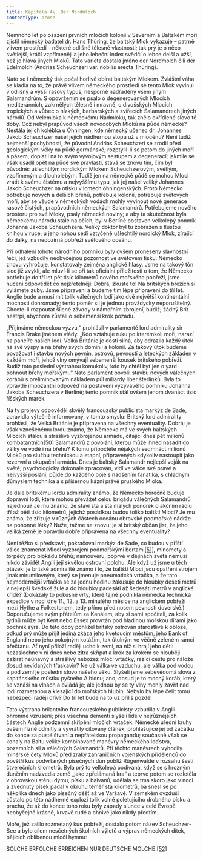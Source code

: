 ```yaml
---
title: Kapitola 4\. Der Nordmloch
contentType: prose
---
```


Nemnoho let po osazení prvních mločích kolonií v Severním a Baltském moři zjistil německý badatel dr. Hans Thüring, že baltský Mlok vykazuje – patrně vlivem prostředí – některé odlišné tělesné vlastnosti; tak prý je o něco světlejší, kráčí vzpřímeněji a jeho lebeční index svědčí o lebce delší a užší, než je hlava jiných Mloků. Tato varieta dostala jméno der Nordmolch čili der Edelmolch (Andrias Scheuchzeri var. nobilis erecta Thüring).

Nato se i německý tisk počal horlivě obírat baltským Mlokem. Zvláštní váha se kladla na to, že právě vlivem německého prostředí se tento Mlok vyvinul v odlišný a vyšší rasový typus, nesporně nadřaděný všem jiným Salamandrům. S opovržením se psalo o degenerovaných Mlocích mediteránních, zakrnělých tělesně i mravně, o divošských Mlocích tropických a vůbec o nízkých, barbarských a zvířecích Salamandrech jiných národů. Od Velemloka k německému Nadmloku, tak znělo okřídlené slovo té doby. Což nebyl prapůvod všech novodobých Mloků na půdě německé? Nestála jejich kolébka u Öhningen, kde německý učenec dr. Johannes Jakob Scheuchzer našel jejich nádhernou stopu už v miocénu? Není tudíž nejmenší pochybnosti, že původní Andrias Scheuchzeri se zrodil před geologickými věky na půdě germánské; rozptýlil-li se potom do jiných moří a pásem, doplatil na to svým vývojovým sestupem a degenerací; jakmile se však usadil opět na půdě své pravlasti, stává se znovu tím, čím byl původně: ušlechtilým nordickým Mlokem Scheuchzerovým, světlým, vzpřímeným a dlouholebým. Tudíž jen na německé půdě se mohou Mloci vrátit k svému čistému a nejvyššímu typu, jak jej našel veliký Johannes Jakob Scheuchzer na otisku v lomech öhningenských. Proto Německo potřebuje nových a delších břehů, potřebuje kolonií, potřebuje světových moří, aby se všude v německých vodách mohly vyvinout nové generace rasově čistých, prapůvodních německých Salamandrů. Potřebujeme nového prostoru pro své Mloky, psaly německé noviny; a aby ta skutečnost byla německému národu stále na očích, byl v Berlíně postaven velkolepý pomník Johanna Jakoba Scheuchzera. Veliký doktor byl tu zobrazen s tlustou knihou v ruce; u jeho nohou sedí vztyčeně ušlechtilý nordický Mlok, zírající do dálky, na nedozírná pobřeží světového oceánu.

Při odhalení tohoto národního pomníku byly ovšem proneseny slavnostní řeči, jež vzbudily neobyčejnou pozornost ve světovém tisku. Německo znovu vyhrožuje, konstatovaly zejména anglické hlasy. Jsme na takový tón sice již zvyklí, ale mluví-li se při tak oficiální příležitosti o tom, že Německo potřebuje do tří let pět tisíc kilometrů nového mořského pobřeží, jsme nuceni odpovědět co nejzřetelněji: Dobrá, zkuste to! Na britských březích si vylámete zuby. Jsme připraveni a budeme tím lépe připraveni do tří let. Anglie bude a musí mít tolik válečných lodí jako dvě největší kontinentální mocnosti dohromady; tento poměr sil je jednou provždycky neporušitelný. Chcete-li rozpoutat šílené závody v námořním zbrojení, budiž; žádný Brit nestrpí, abychom zůstali o sebemenší krok pozadu.

„Přijímáme německou výzvu,“ prohlásil v parlamentě lord admirality sir Francis Drake jménem vlády. „Kdo vztahuje ruku po kterémkoli moři, narazí na pancíře našich lodí. Velká Británie je dosti silná, aby odrazila každý útok na své výspy a na břehy svých dominií a kolonií. Za takový útok budeme považovat i stavbu nových pevnin, ostrovů, pevností a leteckých základen v každém moři, jehož vlny omývají sebemenší kousek britského pobřeží. Budiž toto poslední výstrahou komukoliv, kdo by chtěl byť jen o yard pohnout břehy mořskými.“ Nato parlament povolil stavbu nových válečných korábů s preliminovaným nákladem půl miliardy liber šterlinků. Byla to vpravdě impozantní odpověď na postavení vyzývavého pomníku Johanna Jakoba Scheuchzera v Berlíně; tento pomník stál ovšem jenom dvanáct tisíc říšských marek.

Na ty projevy odpověděl skvělý francouzský publicista markýz de Sade, zpravidla výtečně informovaný, v tomto smyslu: Britský lord admirality prohlásil, že Velká Británie je připravena na všechny eventuality. Dobrá; je však vznešenému lordu známo, že Německo má ve svých baltských Mlocích stálou a strašlivě vyzbrojenou armádu, čítající dnes pět milionů kombatantních[\[50\]](./resources/undefined) Salamandrů z povolání, kterou může ihned nasadit do války ve vodě i na břehu? K tomu připočtěte nějakých sedmnáct milionů Mloků pro službu technickou a etapní, připravených kdykoliv nastoupit jako rezervní a okupační armáda. Dnes je baltský Salamandr nejlepší voják na světě; psychologicky dokonale zpracován, vidí ve válce své pravé a nejvyšší poslání; půjde do každého boje s nadšením fanatika, s chladným důmyslem technika a s příšernou kázní právě pruského Mloka.

Je dále britskému lordu admirality známo, že Německo horečně buduje dopravní lodi, které mohou převážet celou brigádu válečných Salamandrů najednou? Je mu známo, že staví sta a sta malých ponorek o akčním rádiu tří až pěti tisíc kilometrů, jejichž posádkou budou toliko baltští Mloci? Je mu známo, že zřizuje v různých částech oceánu obrovské podmořské nádrže na pohonné látky? Nuže, tažme se znovu: je si britský občan jist, že jeho veliká země je opravdu dobře připravena na všechny eventuality?

Není těžko si představit, pokračoval markýz de Sade, co budou v příští válce znamenat Mloci vyzbrojení podmořskými bertami[\[51\]](./resources/undefined), minomety a torpédy pro blokádu břehů; namouvěru, poprvé v dějinách světa nemusí nikdo závidět Anglii její skvělou ostrovní polohu. Ale když už jsme u těch otázek: je britské admiralitě známo i to, že baltští Mloci jsou opatřeni strojem jinak mírumilovným, který se jmenuje pneumatická vrtačka, a že tato nejmodernější vrtačka se za jednu hodinu zakusuje do hloubky deseti metrů v nejlepší švédské žule a do hloubky padesáti až šedesáti metrů v anglické křídě? (Dokázaly to pokusné vrty, které tajně podnikla německá technická expedice v noci dne 11., 12. a 13. minulého měsíce na anglickém pobřeží mezi Hythe a Folkestonem, tedy přímo před nosem pevnosti doverské.) Doporučujeme svým přátelům za Kanálem, aby si sami spočítali, za kolik týdnů může být Kent nebo Essex provrtán pod hladinou mořskou dírami jako bochník sýra. Do této doby pohlížel britský ostrovan starostlivě k obloze, odkud prý může přijít jediná zkáza jeho kvetoucím městům, jeho Bank of England nebo jeho pokojným kotážím, tak útulným ve věčně zeleném rámci břečťanu. Ať nyní přiloží raději ucho k zemi, na níž si hrají jeho děti: nezaslechne v ní dnes nebo zítra skřípat a krok za krokem se hlouběji zažírat neúnavný a strašlivý nebozez mločí vrtačky, razící cestu pro nálože dosud nevídaných třaskavin? Ne už válka ve vzduchu, ale válka pod vodou a pod zemí je poslední slovo našeho věku. Slyšeli jsme sebevědomá slova z kapitánského můstku pyšného Albionu; ano, dosud je to mocný koráb, který se vznáší na vlnách a ovládá je; ale jednou by se ty vlny mohly zavřít nad lodí rozmetanou a klesající do mořských hlubin. Nebylo by lépe čelit tomu nebezpečí raději dřív? Do tří let bude na to už příliš pozdě!

Tato výstraha brilantního francouzského publicisty vzbudila v Anglii ohromné vzrušení; přes všechna dementi slyšeli lidé v nejrůznějších částech Anglie podzemní skřípění mločích vrtaček. Německé úřední kruhy ovšem řízně odmítly a vyvrátily citovaný článek, prohlašujíce jej od začátku do konce za pusté štvaní a nepřátelskou propagandu; současně však se konaly na Baltu veliké kombinované manévry německého loďstva, pozemních sil a válečných Salamandrů. Při těchto manévrech vyhodily minérské čety Mloků před zraky zahraničních vojenských přidělenců do povětří kus podvrtaných písečných dun poblíž Rügenwalde v rozsahu šesti čtverečních kilometrů. Byla prý to velkolepá podívaná, když se s hrozným duněním nadzvedla země „jako zpřelámaná kra“ a teprve potom se rozletěla v obrovskou stěnu dýmu, písku a balvanů; udělala se tma skoro jako v noci a zvednutý písek padal v okruhu téměř sta kilometrů, ba snesl se po několika dnech jako písečný déšť až ve Varšavě. V zemském ovzduší zůstalo po této nádherné explozi tolik volně poletujícího drobného písku a prachu, že až do konce toho roku byly západy slunce v celé Evropě neobyčejně krásné, krvavě rudé a ohnivé jako nikdy předtím.

Moře, jež zalilo rozmetaný kus pobřeží, dostalo potom název Scheuchzer-See a bylo cílem nesčetných školních výletů a výprav německých dítek, pějících oblíbenou mločí hymnu:

SOLCHE ERFOLCHE ERREICHEN NUR DEUTSCHE MOLCHE.[\[52\]](./resources/undefined)
